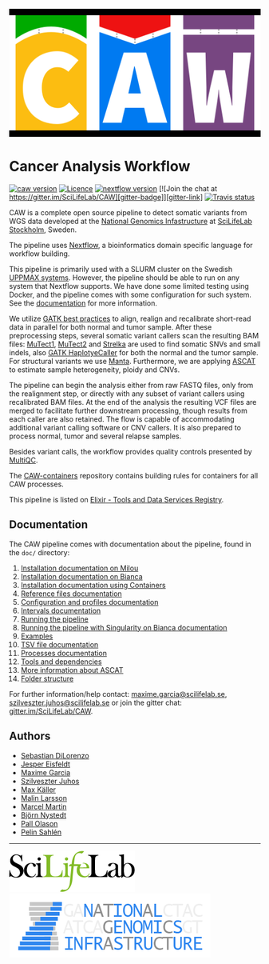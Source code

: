 [![](doc/images/CAW-logo.png "CAW")][caw-site-link]

# Cancer Analysis Workflow

[![caw version][version-badge]][version-link] [![Licence][licence-badge]][licence-link] [![nextflow version][nextflow-badge]][nextflow-link] [![Join the chat at https://gitter.im/SciLifeLab/CAW][gitter-badge]][gitter-link] [![Travis status][travis-badge]][travis-link]


CAW is a complete open source pipeline to detect somatic variants from WGS data developed at the [National Genomics Infastructure][ngi-link] at [SciLifeLab Stockholm][scilifelab-stockholm-link], Sweden.

The pipeline uses [Nextflow][nextflow-link], a bioinformatics domain specific language for workflow building.

This pipeline is primarily used with a SLURM cluster on the Swedish [UPPMAX systems](https://www.uppmax.uu.se/). However, the pipeline should be able to run on any system that Nextflow supports. We have done some limited testing using Docker, and the pipeline comes with some configuration for such system. See the [documentation](#documentation) for more information.

We utilize [GATK best practices](https://software.broadinstitute.org/gatk/best-practices/) to align, realign and recalibrate short-read data in parallel for both normal and tumor sample. After these preprocessing steps, several somatic variant callers scan the resulting BAM files: [MuTect1][mutect1-link], [MuTect2][gatk-link] and [Strelka][strelka-link] are used to find somatic SNVs and small indels, also [GATK HaplotyeCaller][gatk-link] for both the normal and the tumor sample. For structural variants we use [Manta][manta-link]. Furthermore, we are applying [ASCAT][ascat-link] to estimate sample heterogeneity, ploidy and CNVs.

The pipeline can begin the analysis either from raw FASTQ files, only from the realignment step, or directly with any subset of variant callers using recalibrated BAM files. At the end of the analysis the resulting VCF files are merged to facilitate further downstream processing, though results from each caller are also retained. The flow is capable of accommodating additional variant calling software or CNV callers. It is also prepared to process normal, tumor and several relapse samples.

Besides variant calls, the workflow provides quality controls presented by [MultiQC][multiqc-link].

The [CAW-containers](https://github.com/SciLifeLab/CAW-containers) repository contains building rules for containers for all CAW processes.

This pipeline is listed on [Elixir - Tools and Data Services Registry](https://bio.tools/tool/CAW/version/none).

## Documentation

The CAW pipeline comes with documentation about the pipeline, found in the `doc/` directory:

01. [Installation documentation on Milou](doc/INSTALL_MILOU.md)
02. [Installation documentation on Bianca](doc/INSTALL_BIANCA.md)
03. [Installation documentation using Containers](doc/INSTALL_CONTAINERS.md)
04. [Reference files documentation](doc/REFERENCES.md)
05. [Configuration and profiles documentation](doc/CONFIG.md)
06. [Intervals documentation](doc/INTERVALS.md)
07. [Running the pipeline](doc/USAGE.md)
08. [Running the pipeline with Singularity on Bianca documentation](doc/USE_SINGULARITY_BIANCA.md)
09. [Examples](doc/USE_CASES.md)
10. [TSV file documentation](doc/TSV.md)
11. [Processes documentation](doc/PROCESS.md)
12. [Tools and dependencies](doc/TOOLS.md)
13. [More information about ASCAT](doc/ASCAT.md)
14. [Folder structure](doc/FOLDER.md)

For further information/help contact: maxime.garcia@scilifelab.se, szilveszter.juhos@scilifelab.se or join the gitter chat: [gitter.im/SciLifeLab/CAW][gitter-link].

## Authors

- [Sebastian DiLorenzo](https://github.com/Sebastian-D)
- [Jesper Eisfeldt](https://github.com/J35P312)
- [Maxime Garcia](https://github.com/MaxUlysse)
- [Szilveszter Juhos](https://github.com/szilvajuhos)
- [Max Käller](https://github.com/gulfshores)
- [Malin Larsson](https://github.com/malinlarsson)
- [Marcel Martin](https://github.com/marcelm)
- [Björn Nystedt](https://github.com/bjornnystedt)
- [Pall Olason](https://github.com/pallolason)
- [Pelin Sahlén](https://github.com/pelinakan)

--------------------------------------------------------------------------------

[![](doc/images/SciLifeLab_logo.png "SciLifeLab")][scilifelab-link] [![](doc/images/NGI-final-small.png "NGI")][ngi-link]

[ascat-link]: https://github.com/Crick-CancerGenomics/ascat
[caw-site-link]: http://opensource.scilifelab.se/projects/caw/
[gatk-link]: https://github.com/broadgsa/gatk-protected
[gitter-badge]: https://badges.gitter.im/SciLifeLab/CAW.svg
[gitter-link]: https://gitter.im/SciLifeLab/CAW
[licence-badge]: https://img.shields.io/github/license/SciLifeLab/CAW.svg
[licence-link]: https://github.com/SciLifeLab/CAW/blob/master/LICENSE
[manta-link]: https://github.com/Illumina/manta
[multiqc-link]: https://github.com/ewels/MultiQC/
[mutect1-link]: https://github.com/broadinstitute/mutect
[nextflow-badge]: https://img.shields.io/badge/nextflow-%E2%89%A50.22.2-brightgreen.svg
[nextflow-link]: https://www.nextflow.io/
[ngi-link]: https://ngisweden.scilifelab.se/
[scilifelab-link]: http://www.scilifelab.se/
[scilifelab-stockholm-link]: https://www.scilifelab.se/platforms/ngi/
[strelka-link]: https://github.com/Illumina/strelka
[travis-badge]: https://api.travis-ci.org/SciLifeLab/CAW.svg
[travis-link]: https://travis-ci.org/SciLifeLab/CAW
[version-badge]: https://img.shields.io/github/release/SciLifeLab/CAW.svg
[version-link]: https://github.com/SciLifeLab/CAW/releases/latest
